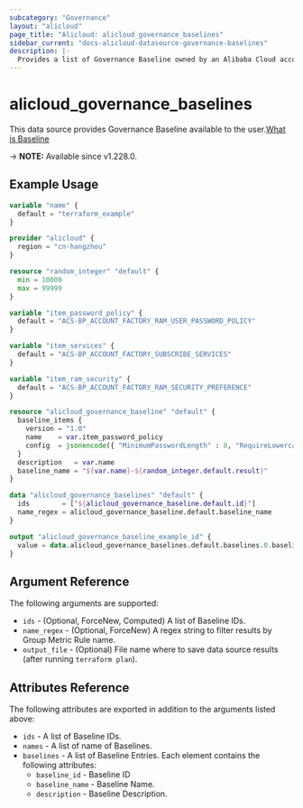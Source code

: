 ```yaml
---
subcategory: "Governance"
layout: "alicloud"
page_title: "Alicloud: alicloud_governance_baselines"
sidebar_current: "docs-alicloud-datasource-governance-baselines"
description: |-
  Provides a list of Governance Baseline owned by an Alibaba Cloud account.
---
```


# alicloud_governance_baselines

This data source provides Governance Baseline available to the user.[What is Baseline](https://next.api.aliyun.com/document/governance/2021-01-20/CreateAccountFactoryBaseline)

-> **NOTE:** Available since v1.228.0.

## Example Usage

```terraform
variable "name" {
  default = "terraform_example"
}

provider "alicloud" {
  region = "cn-hangzhou"
}

resource "random_integer" "default" {
  min = 10000
  max = 99999
}

variable "item_password_policy" {
  default = "ACS-BP_ACCOUNT_FACTORY_RAM_USER_PASSWORD_POLICY"
}

variable "item_services" {
  default = "ACS-BP_ACCOUNT_FACTORY_SUBSCRIBE_SERVICES"
}

variable "item_ram_security" {
  default = "ACS-BP_ACCOUNT_FACTORY_RAM_SECURITY_PREFERENCE"
}

resource "alicloud_governance_baseline" "default" {
  baseline_items {
    version = "1.0"
    name    = var.item_password_policy
    config  = jsonencode({ "MinimumPasswordLength" : 8, "RequireLowercaseCharacters" : true, "RequireUppercaseCharacters" : true, "RequireNumbers" : true, "RequireSymbols" : true, "MaxPasswordAge" : 0, "HardExpiry" : false, "PasswordReusePrevention" : 0, "MaxLoginAttempts" : 0 })
  }
  description   = var.name
  baseline_name = "${var.name}-${random_integer.default.result}"
}

data "alicloud_governance_baselines" "default" {
  ids        = ["${alicloud_governance_baseline.default.id}"]
  name_regex = alicloud_governance_baseline.default.baseline_name
}

output "alicloud_governance_baseline_example_id" {
  value = data.alicloud_governance_baselines.default.baselines.0.baseline_id
}
```

## Argument Reference

The following arguments are supported:
* `ids` - (Optional, ForceNew, Computed) A list of Baseline IDs.
* `name_regex` - (Optional, ForceNew) A regex string to filter results by Group Metric Rule name.
* `output_file` - (Optional) File name where to save data source results (after running `terraform plan`).


## Attributes Reference

The following attributes are exported in addition to the arguments listed above:
* `ids` - A list of Baseline IDs.
* `names` - A list of name of Baselines.
* `baselines` - A list of Baseline Entries. Each element contains the following attributes:
  * `baseline_id` - Baseline ID
  * `baseline_name` - Baseline Name.
  * `description` - Baseline Description.
